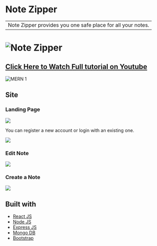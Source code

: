 # Note Zipper
<table>
<tr>
<td>
  Note Zipper provides you one safe place for all your notes.
</td>
</tr>
</table>

# ![Note Zipper](https://github.com/mansibarot04/COMP229finalproject)

## [Click Here to Watch Full tutorial on Youtube](https://www.youtube.com/watch?v=IQXjO0t4XRM&list=PLKhlp2qtUcSYC7EffnHzD-Ws2xG-j3aYo)
![MERN 1](https://user-images.githubusercontent.com/51760520/124705210-ea67ab00-df12-11eb-88cd-e9060c2942b9.png)



## Site

### Landing Page

![](https://github.com/mansibarot04/COMP229finalproject/tree/main/images/landingpage.png)

You can register a new account or login with an existing one.

![](https://github.com/mansibarot04/COMP229finalproject/tree/main/images/login.png)

### Edit Note

![](https://github.com/mansibarot04/COMP229finalproject/tree/main/images/editnote.png)

### Create a Note

![](https://github.com/mansibarot04/COMP229finalproject/tree/main/images/createnote.png)




## Built with 

- [React JS](https://reactjs.org/)
- [Node JS](https://nodejs.org/) 
- [Express JS](https://expressjs.com/)
- [Mongo DB](https://www.mongodb.com/)
- [Bootstrap](http://getbootstrap.com/)

